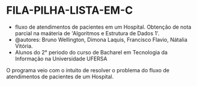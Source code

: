 # FILA-PILHA-LISTA-EM-C

 * fluxo de atendimentos de pacientes em um Hospital. Obtenção de nota parcial na maáteria de 'Algoritmos e Estrutura de Dados 1'.
 * @autores: Bruno Wellington, Dimona Laquis, Francisco Flavio, Nátalia Vitória. 
 * Alunos do 2° periodo do curso de Bacharel em Tecnologia da Informação na Universidade UFERSA

O programa veio com o intuito de resolver o problema do fluxo de atendimentos de pacientes de um Hospital.
